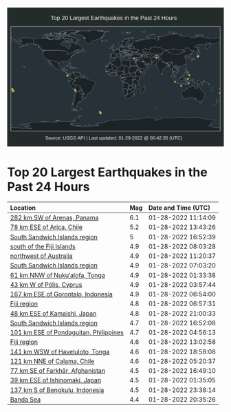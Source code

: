 ![Map](./map.png)

# Top 20 Largest Earthquakes in the Past 24 Hours

| Location | Mag | Date and Time (UTC) |
|:---|:---|:---|
| [282 km SW of Arenas, Panama](https://earthquake.usgs.gov/earthquakes/eventpage/us7000gfti) | 6.1 | 01-28-2022 11:14:09 |
| [78 km ESE of Arica, Chile](https://earthquake.usgs.gov/earthquakes/eventpage/us7000gfvl) | 5.2 | 01-28-2022 13:43:26 |
| [South Sandwich Islands region](https://earthquake.usgs.gov/earthquakes/eventpage/us7000gfyf) | 5 | 01-28-2022 16:52:39 |
| [south of the Fiji Islands](https://earthquake.usgs.gov/earthquakes/eventpage/us7000gfsq) | 4.9 | 01-28-2022 08:03:28 |
| [northwest of Australia](https://earthquake.usgs.gov/earthquakes/eventpage/us7000gftk) | 4.9 | 01-28-2022 11:20:37 |
| [South Sandwich Islands region](https://earthquake.usgs.gov/earthquakes/eventpage/us7000gfsf) | 4.9 | 01-28-2022 07:03:20 |
| [61 km NNW of Nuku‘alofa, Tonga](https://earthquake.usgs.gov/earthquakes/eventpage/us7000gfqr) | 4.9 | 01-28-2022 01:33:38 |
| [43 km W of Pólis, Cyprus](https://earthquake.usgs.gov/earthquakes/eventpage/us7000gfrj) | 4.9 | 01-28-2022 03:57:44 |
| [167 km ESE of Gorontalo, Indonesia](https://earthquake.usgs.gov/earthquakes/eventpage/us7000gfsc) | 4.9 | 01-28-2022 06:54:00 |
| [Fiji region](https://earthquake.usgs.gov/earthquakes/eventpage/us7000gfsd) | 4.8 | 01-28-2022 06:57:31 |
| [48 km ESE of Kamaishi, Japan](https://earthquake.usgs.gov/earthquakes/eventpage/us7000gg12) | 4.8 | 01-28-2022 21:00:33 |
| [South Sandwich Islands region](https://earthquake.usgs.gov/earthquakes/eventpage/us7000gfye) | 4.7 | 01-28-2022 16:52:08 |
| [101 km ESE of Pondaguitan, Philippines](https://earthquake.usgs.gov/earthquakes/eventpage/us7000gfrt) | 4.7 | 01-28-2022 04:56:13 |
| [Fiji region](https://earthquake.usgs.gov/earthquakes/eventpage/us7000gfuq) | 4.6 | 01-28-2022 13:02:58 |
| [141 km WSW of Haveluloto, Tonga](https://earthquake.usgs.gov/earthquakes/eventpage/us7000gfzj) | 4.6 | 01-28-2022 18:58:08 |
| [121 km NNE of Calama, Chile](https://earthquake.usgs.gov/earthquakes/eventpage/us7000gfrx) | 4.6 | 01-28-2022 05:20:37 |
| [77 km SE of Farkhār, Afghanistan](https://earthquake.usgs.gov/earthquakes/eventpage/us7000gfyc) | 4.5 | 01-28-2022 16:49:10 |
| [39 km ESE of Ishinomaki, Japan](https://earthquake.usgs.gov/earthquakes/eventpage/us7000gfqn) | 4.5 | 01-28-2022 01:35:05 |
| [137 km S of Bengkulu, Indonesia](https://earthquake.usgs.gov/earthquakes/eventpage/us7000gg2s) | 4.5 | 01-28-2022 23:38:14 |
| [Banda Sea](https://earthquake.usgs.gov/earthquakes/eventpage/us7000gg0m) | 4.4 | 01-28-2022 20:35:26 |
